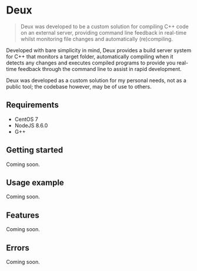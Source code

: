 # Deux 
> Deux was developed to be a custom solution for compiling C++ code on an external server, providing command line feedback in real-time whilst monitoring file changes and automatically (re)compiling. 

Developed with bare simplicity in mind, Deux provides a build server system for C++ that monitors a target folder, automatically compiling when it detects any changes and executes compiled programs to provide you real-time feedback through the command line to assist in rapid development.

Deux was developed as a custom solution for my personal needs, not as a public tool; the codebase however, may be of use to others.

## Requirements

* CentOS 7 
* NodeJS 8.6.0
* G++ 

## Getting started


Coming soon.

## Usage example

Coming soon.

## Features

Coming soon.

## Errors

Coming soon.